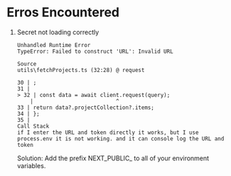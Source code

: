

# Erros Encountered

1. Secret not loading correctly
    ```
    Unhandled Runtime Error
    TypeError: Failed to construct 'URL': Invalid URL

    Source
    utils\fetchProjects.ts (32:28) @ request

    30 | ;
    31 | 
    > 32 | const data = await client.request(query);
        |                          ^
    33 | return data?.projectCollection?.items;
    34 | };
    35 | 
    Call Stack
    if I enter the URL and token directly it works, but I use process.env it is not working. and it can console log the URL and token
    ```

    Solution: Add the prefix NEXT_PUBLIC_ to all of your environment variables.
